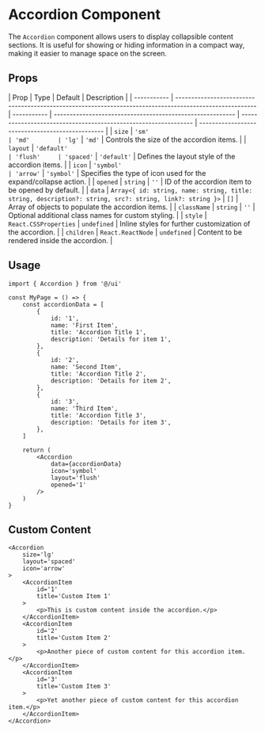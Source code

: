 # Accordion Component

The `Accordion` component allows users to display collapsible content sections. It is useful for showing or hiding information in a compact way, making it easier to manage space on the screen.

## Props

| Prop        | Type                                                                                                    | Default     | Description                                               |
| ----------- | ------------------------------------------------------------------------------------------------------- | ----------- | --------------------------------------------------------- | --------------------------------------------------------------- | ------------------------------------------------ |
| `size`      | `'sm'                                                                                                   | 'md'        | 'lg'`                                                     | `'md'`                                                          | Controls the size of the accordion items.        |
| `layout`    | `'default'                                                                                              | 'flush'     | 'spaced'`                                                 | `'default'`                                                     | Defines the layout style of the accordion items. |
| `icon`      | `'symbol'                                                                                               | 'arrow'`    | `'symbol'`                                                | Specifies the type of icon used for the expand/collapse action. |
| `opened`    | `string`                                                                                                | `''`        | ID of the accordion item to be opened by default.         |
| `data`      | `Array<{ id: string, name: string, title: string, description?: string, src?: string, link?: string }>` | `[]`        | Array of objects to populate the accordion items.         |
| `className` | `string`                                                                                                | `''`        | Optional additional class names for custom styling.       |
| `style`     | `React.CSSProperties`                                                                                   | `undefined` | Inline styles for further customization of the accordion. |
| `children`  | `React.ReactNode`                                                                                       | `undefined` | Content to be rendered inside the accordion.              |

## Usage

```tsx
import { Accordion } from '@/ui'

const MyPage = () => {
	const accordionData = [
		{
			id: '1',
			name: 'First Item',
			title: 'Accordion Title 1',
			description: 'Details for item 1',
		},
		{
			id: '2',
			name: 'Second Item',
			title: 'Accordion Title 2',
			description: 'Details for item 2',
		},
		{
			id: '3',
			name: 'Third Item',
			title: 'Accordion Title 3',
			description: 'Details for item 3',
		},
	]

	return (
		<Accordion
			data={accordionData}
			icon='symbol'
			layout='flush'
			opened='1'
		/>
	)
}
```

## Custom Content

```tsx
<Accordion
	size='lg'
	layout='spaced'
	icon='arrow'
>
	<AccordionItem
		id='1'
		title='Custom Item 1'
	>
		<p>This is custom content inside the accordion.</p>
	</AccordionItem>
	<AccordionItem
		id='2'
		title='Custom Item 2'
	>
		<p>Another piece of custom content for this accordion item.</p>
	</AccordionItem>
	<AccordionItem
		id='3'
		title='Custom Item 3'
	>
		<p>Yet another piece of custom content for this accordion item.</p>
	</AccordionItem>
</Accordion>
```
